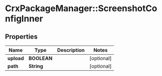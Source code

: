 # CrxPackageManager::ScreenshotConfigInner

## Properties
Name | Type | Description | Notes
------------ | ------------- | ------------- | -------------
**upload** | **BOOLEAN** |  | [optional] 
**path** | **String** |  | [optional] 


